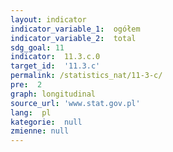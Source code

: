```yaml
---
layout: indicator
indicator_variable_1:  ogółem
indicator_variable_2:  total
sdg_goal: 11
indicator:  11.3.c.0
target_id:  '11.3.c'
permalink: /statistics_nat/11-3-c/
pre:  2
graph: longitudinal
source_url: 'www.stat.gov.pl'
lang:  pl
kategorie:  null
zmienne: null
---
```

